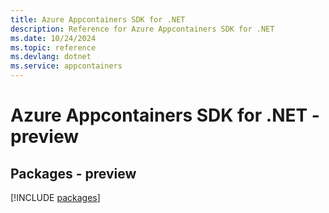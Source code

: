 ```yaml
---
title: Azure Appcontainers SDK for .NET
description: Reference for Azure Appcontainers SDK for .NET
ms.date: 10/24/2024
ms.topic: reference
ms.devlang: dotnet
ms.service: appcontainers
---
```

# Azure Appcontainers SDK for .NET - preview
## Packages - preview
[!INCLUDE [packages](appcontainers-index.md)]